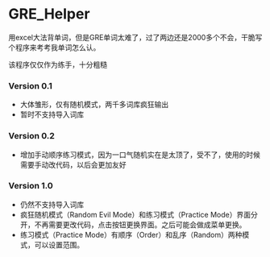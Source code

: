 # GRE_Helper

用excel大法背单词，但是GRE单词太难了，过了两边还是2000多个不会，干脆写个程序来考考我单词怎么认。

该程序仅仅作为练手，十分粗糙



### Version 0.1

* 大体雏形，仅有随机模式，两千多词库疯狂输出
* 暂时不支持导入词库



### Version 0.2

* 增加手动顺序练习模式，因为一口气随机实在是太顶了，受不了，使用的时候需要手动改代码，以后会更加友好



### Version 1.0

* 仍然不支持导入词库
* 疯狂随机模式（Random Evil Mode）和练习模式（Practice Mode）界面分开，不再需要更改代码，点击按钮更换界面。之后可能会做成菜单更换。
* 练习模式（Practice Mode）有顺序（Order）和乱序（Random）两种模式，可以设置范围。
